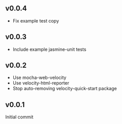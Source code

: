 ## v0.0.4

* Fix example test copy


## v0.0.3

* Include example jasmine-unit tests


## v0.0.2

* Use mocha-web-velocity
* Use velocity-html-reporter
* Stop auto-removing velocity-quick-start package


## v0.0.1

Initial commit
